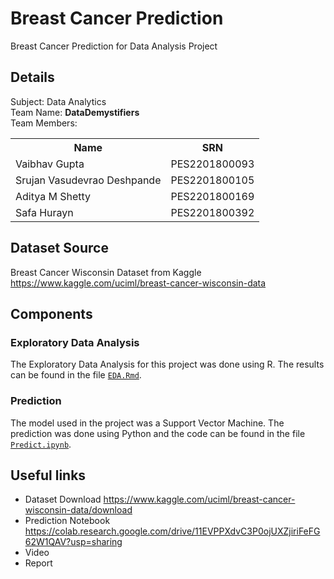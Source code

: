 # Breast Cancer Prediction
Breast Cancer Prediction for Data Analysis Project

## Details
Subject: Data Analytics  
Team Name: **DataDemystifiers**  
Team Members:
<table>
<tr><th>Name</th><th>SRN</th></tr>
<tr><td>Vaibhav Gupta</td><td>PES2201800093</td></tr>
<tr><td>Srujan Vasudevrao Deshpande</td><td>PES2201800105</td></tr>
<tr><td>Aditya M Shetty</td><td>PES2201800169</td></tr>
<tr><td>Safa Hurayn</td><td>PES2201800392</td></tr>
</table>

## Dataset Source
Breast Cancer Wisconsin Dataset from Kaggle
https://www.kaggle.com/uciml/breast-cancer-wisconsin-data


## Components
### Exploratory Data Analysis
The Exploratory Data Analysis for this project was done using R. The results can be found in the file [`EDA.Rmd`](https://srujandeshpande.github.io/breast-cancer-prediction/EDA.nb.html).

### Prediction
The model used in the project was a Support Vector Machine. The prediction was done using Python and the code can be found in the file [`Predict.ipynb`](https://github.com/srujandeshpande/breast-cancer-prediction/blob/main/Predict.ipynb).


## Useful links
- Dataset Download https://www.kaggle.com/uciml/breast-cancer-wisconsin-data/download
- Prediction Notebook https://colab.research.google.com/drive/11EVPPXdvC3P0ojUXZjiriFeFG62W1QAV?usp=sharing
- Video
- Report
